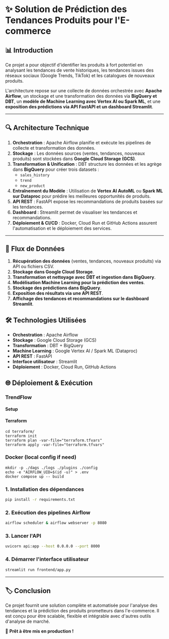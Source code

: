 # ✨ Solution de Prédiction des Tendances Produits pour l'E-commerce

## 📊 Introduction
Ce projet a pour objectif d'identifier les produits à fort potentiel en analysant les tendances de vente historiques, les tendances issues des réseaux sociaux (Google Trends, TikTok) et les catalogues de nouveaux produits.

L'architecture repose sur une collecte de données orchestrée avec **Apache Airflow**, un stockage et une transformation des données via **BigQuery et DBT**, un **modèle de Machine Learning avec Vertex AI ou Spark ML**, et une **exposition des prédictions via API FastAPI et un dashboard Streamlit**.

---

## 🔍 Architecture Technique

1. **Orchestration** : Apache Airflow planifie et exécute les pipelines de collecte et transformation des données.
2. **Stockage** : Les données sources (ventes, tendances, nouveaux produits) sont stockées dans **Google Cloud Storage (GCS)**.
3. **Transformation & Unification** : DBT structure les données et les agrège dans **BigQuery** pour créer trois datasets :
   - `sales_history`
   - `trend`
   - `new_product`
4. **Entraînement du Modèle** : Utilisation de **Vertex AI AutoML** ou **Spark ML sur Dataproc** pour prédire les meilleures opportunités de produits.
5. **API REST** : FastAPI expose les recommandations de produits basées sur les tendances.
6. **Dashboard** : Streamlit permet de visualiser les tendances et recommandations.
7. **Déploiement & CI/CD** : Docker, Cloud Run et GitHub Actions assurent l'automatisation et le déploiement des services.

---

## 🚿 Flux de Données
1. **Récupération des données** (ventes, tendances, nouveaux produits) via API ou fichiers CSV.
2. **Stockage dans Google Cloud Storage**.
3. **Transformation et nettoyage avec DBT et ingestion dans BigQuery**.
4. **Modélisation Machine Learning pour la prédiction des ventes**.
5. **Stockage des prédictions dans BigQuery**.
6. **Exposition des résultats via une API REST**.
7. **Affichage des tendances et recommandations sur le dashboard Streamlit**.

## 🛠️ Technologies Utilisées
- **Orchestration** : Apache Airflow
- **Stockage** : Google Cloud Storage (GCS)
- **Transformation** : DBT + BigQuery
- **Machine Learning** : Google Vertex AI / Spark ML (Dataproc)
- **API REST** : FastAPI
- **Interface utilisateur** : Streamlit
- **Déploiement** : Docker, Cloud Run, GitHub Actions

## 🌐 Déploiement & Exécution
### TrendFlow
#### Setup
#### Terraform
```
cd terraform/
terraform init
terraform plan -var-file="terraform.tfvars"
terraform apply -var-file="terraform.tfvars"
```
### Docker (local config if need)
```
mkdir -p ./dags ./logs ./plugins ./config
echo -e "AIRFLOW_UID=$(id -u)" > .env
docker compose up -- build   
```
### 1. **Installation des dépendances**
```bash
pip install -r requirements.txt
```

### 2. **Exécution des pipelines Airflow**
```bash
airflow scheduler & airflow webserver -p 8080
```

### 3. **Lancer l'API**
```bash
uvicorn api:app --host 0.0.0.0 --port 8000
```

### 4. **Démarrer l'interface utilisateur**
```bash
streamlit run frontend/app.py
```

---

## 🏷️ Conclusion
Ce projet fournit une solution complète et automatisée pour l'analyse des tendances et la prédiction des produits prometteurs dans l'e-commerce. Il est conçu pour être scalable, flexible et intégrable avec d'autres outils d'analyse de marché.

🚀 **Prêt à être mis en production !**